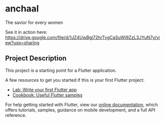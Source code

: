 # anchaal

The savior for every women

See it in action here: https://drive.google.com/file/d/1JZ4UwBgj72hrTvgCaSuWi9ZzL3JYuN7y/view?usp=sharing


## Project Description


This project is a starting point for a Flutter application.

A few resources to get you started if this is your first Flutter project:

- [Lab: Write your first Flutter app](https://flutter.dev/docs/get-started/codelab)
- [Cookbook: Useful Flutter samples](https://flutter.dev/docs/cookbook)

For help getting started with Flutter, view our
[online documentation](https://flutter.dev/docs), which offers tutorials,
samples, guidance on mobile development, and a full API reference.
